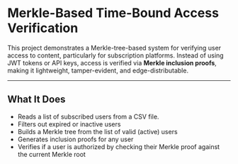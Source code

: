 # Merkle-Based Time-Bound Access Verification

This project demonstrates a Merkle-tree-based system for verifying user access to content, particularly for subscription platforms. Instead of using JWT tokens or API keys, access is verified via **Merkle inclusion proofs**, making it lightweight, tamper-evident, and edge-distributable.

---

## What It Does

- Reads a list of subscribed users from a CSV file.
- Filters out expired or inactive users
- Builds a Merkle tree from the list of valid (active) users
- Generates inclusion proofs for any user
- Verifies if a user is authorized by checking their Merkle proof against the current Merkle root
